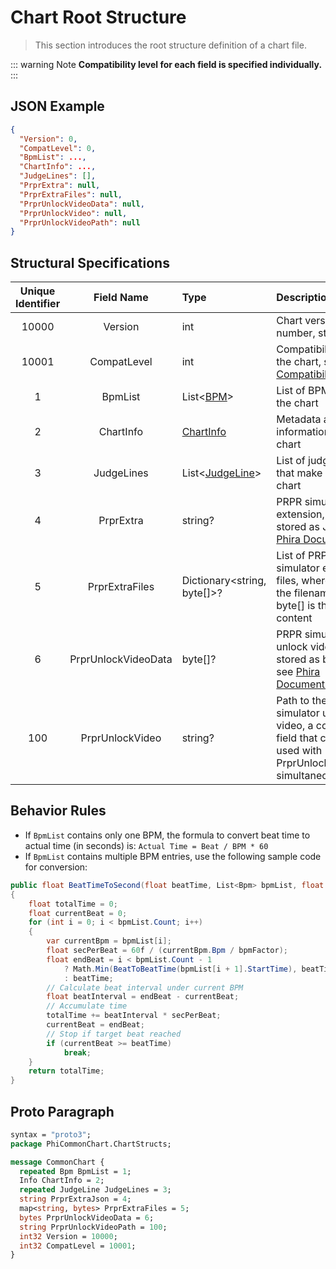 # Chart Root Structure

>This section introduces the root structure definition of a chart file.

::: warning Note
**Compatibility level for each field is specified individually.**
:::

## JSON Example

```json
{
  "Version": 0,
  "CompatLevel": 0,
  "BpmList": ...,
  "ChartInfo": ...,
  "JudgeLines": [],
  "PrprExtra": null,
  "PrprExtraFiles": null,
  "PrprUnlockVideoData": null,
  "PrprUnlockVideo": null,
  "PrprUnlockVideoPath": null
}
```

## Structural Specifications

| Unique Identifier |     Field Name      | Type                                              | Description                                                                                                                                                      | Compatibility Level | Default Value | Added Version |
|:-----------------:|:-------------------:|:--------------------------------------------------|:-----------------------------------------------------------------------------------------------------------------------------------------------------------------|:-------------------:|:-------------:|:-------------:|
|       10000       |       Version       | int                                               | Chart version number, starts from 1                                                                                                                              |          0          |       1       |       1       |
|       10001       |     CompatLevel     | int                                               | Compatibility level of the chart, see [Compatibility System](/markdown-examples.md#compatibility-level-system)                                                   |          0          |       0       |       1       |
|         1         |       BpmList       | List<[BPM](/en/chart_format/bpm.md)>              | List of BPMs used in the chart                                                                                                                                   |          0          |       -       |       1       |
|         2         |      ChartInfo      | [ChartInfo](/en/chart_format/chart_info.md)       | Metadata and basic information about the chart                                                                                                                   |          0          |       -       |       1       |
|         3         |     JudgeLines      | List<[JudgeLine](/en/chart_format/judge_line.md)> | List of judge lines that make up the chart                                                                                                                       |          0          |      []       |       1       |
|         4         |      PrprExtra      | string?                                           | PRPR simulator extension, internally stored as JSON, see [Phira Documentation](https://teamflos.github.io/phira-docs/chart-standard/extra/index.html)            |          4          |     null      |       1       |
|         5         |   PrprExtraFiles    | Dictionary\<string, byte[]\>?                     | List of PRPR simulator extension files, where string is the filename and byte[] is the file content                                                              |          4          |     null      |       1       |
|         6         | PrprUnlockVideoData | byte[]?                                           | PRPR simulator unlock video data, stored as binary data, see [Phira Documentation](https://teamflos.github.io/phira-docs/chart-standard/unlock_video/index.html) |          4          |     null      |       1       |
|        100        |   PrprUnlockVideo   | string?                                           | Path to the PRPR simulator unlock video, a compatible field that cannot be used with PrprUnlockVideoData simultaneously                                          |          4          |     null      |       1       |

## Behavior Rules

- If `BpmList` contains only one BPM, the formula to convert beat time to actual time (in seconds) is:
  `Actual Time = Beat / BPM * 60`
- If `BpmList` contains multiple BPM entries, use the following sample code for conversion:

```csharp
public float BeatTimeToSecond(float beatTime, List<Bpm> bpmList, float bpmFactor)
{
    float totalTime = 0;
    float currentBeat = 0;
    for (int i = 0; i < bpmList.Count; i++)
    {
        var currentBpm = bpmList[i];
        float secPerBeat = 60f / (currentBpm.Bpm / bpmFactor);
        float endBeat = i < bpmList.Count - 1
            ? Math.Min(BeatToBeatTime(bpmList[i + 1].StartTime), beatTime)
            : beatTime;
        // Calculate beat interval under current BPM
        float beatInterval = endBeat - currentBeat;
        // Accumulate time
        totalTime += beatInterval * secPerBeat;
        currentBeat = endBeat;
        // Stop if target beat reached
        if (currentBeat >= beatTime)
            break;
    }
    return totalTime;
}
```

## Proto Paragraph

```protobuf
syntax = "proto3";
package PhiCommonChart.ChartStructs;

message CommonChart {
  repeated Bpm BpmList = 1;
  Info ChartInfo = 2;
  repeated JudgeLine JudgeLines = 3;
  string PrprExtraJson = 4;
  map<string, bytes> PrprExtraFiles = 5;
  bytes PrprUnlockVideoData = 6;
  string PrprUnlockVideoPath = 100;
  int32 Version = 10000;
  int32 CompatLevel = 10001;
}
```
